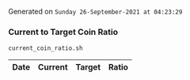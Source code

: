 Generated on `Sunday 26-September-2021 at 04:23:29`

### Current to Target Coin Ratio
`current_coin_ratio.sh`

Date|Current|Target|Ratio
---|---|---|---
